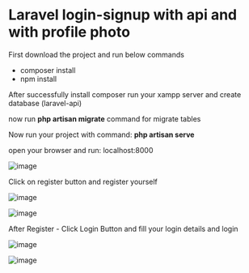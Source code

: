 <h1>Laravel login-signup with api and with profile photo </h1>

<p>First download the project and run below commands</p>

<ul>
   <li>composer install</li>
   <li>npm install</li>
</ul>

<p>After successfully install composer run your xampp server and create database (laravel-api)</p>
<p>now run <b>php artisan migrate</b> command for migrate tables</p>

<p>Now run your project with command: <b>php artisan serve</b></p>

<p>open your browser and run: localhost:8000</p>

![image](https://user-images.githubusercontent.com/111529275/228262849-59569f1d-7217-4276-b8dc-46e4b000512f.png)

Click on register button and register yourself

![image](https://user-images.githubusercontent.com/111529275/228263674-9cc8c36c-9406-446d-bed8-68428340e6b1.png)

![image](https://user-images.githubusercontent.com/111529275/228264577-2c8f889e-be15-4e1a-b44f-957d20a7e113.png)


After Register - Click Login Button and fill your login details and login

![image](https://user-images.githubusercontent.com/111529275/228264824-394b6023-e017-4a96-bd27-3e7ab05cea99.png)


![image](https://user-images.githubusercontent.com/111529275/228264943-35eb9151-9671-4bb1-b136-9423f2107c31.png)




